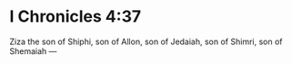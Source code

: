 # I Chronicles 4:37

Ziza the son of Shiphi, son of Allon, son of Jedaiah, son of Shimri, son of Shemaiah —
